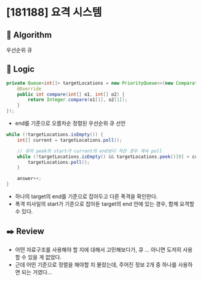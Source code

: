 # [181188] 요격 시스템

## :pushpin: **Algorithm**

우선순위 큐

## :round_pushpin: **Logic**

```java
private Queue<int[]> targetLocations = new PriorityQueue<>(new Comparator<int[]>() {
    @Override
    public int compare(int[] o1, int[] o2) {
        return Integer.compare(o1[1], o2[1]);
    }
});
```

- end를 기준으로 오름차순 정렬된 우선순위 큐 선언

```java
while (!targetLocations.isEmpty()) {
    int[] current = targetLocations.poll();

    // 큐의 peek의 start가 current의 end보다 작은 경우 계속 poll
    while (!targetLocations.isEmpty() && targetLocations.peek()[0] < current[1]) {
        targetLocations.poll();
    }

    answer++;
}
```

- 하나의 target의 end를 기준으로 잡아두고 다른 폭격을 확인한다.
- 폭격 미사일의 start가 기준으로 잡아둔 target의 end 안에 있는 경우, 함께 요격할 수 있다.

## :black_nib: **Review**

- 어떤 자료구조를 사용해야 할 지에 대해서 고민해보다가, 큐 ... 아니면 도저히 사용할 수 있을 게 없었다.
- 근데 어떤 기준으로 정렬을 해야할 지 몰랐는데, 주어진 정보 2개 중 하나를 사용하면 되는 거였다...
